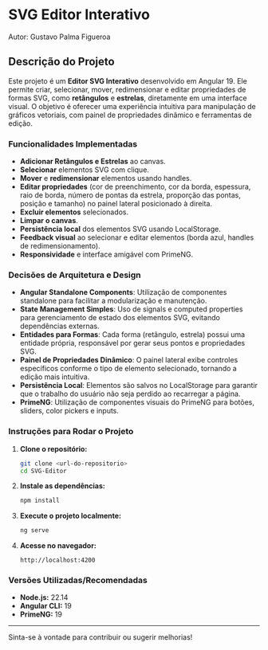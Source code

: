 # SVG Editor Interativo

Autor: Gustavo Palma Figueroa

## Descrição do Projeto

Este projeto é um **Editor SVG Interativo** desenvolvido em Angular 19. Ele permite criar, selecionar, mover, redimensionar e editar propriedades de formas SVG, como **retângulos** e **estrelas**, diretamente em uma interface visual. O objetivo é oferecer uma experiência intuitiva para manipulação de gráficos vetoriais, com painel de propriedades dinâmico e ferramentas de edição.

### Funcionalidades Implementadas

- **Adicionar Retângulos e Estrelas** ao canvas.
- **Selecionar** elementos SVG com clique.
- **Mover** e **redimensionar** elementos usando handles.
- **Editar propriedades** (cor de preenchimento, cor da borda, espessura, raio de borda, número de pontas da estrela, proporção das pontas, posição e tamanho) no painel lateral posicionado à direita.
- **Excluir elementos** selecionados.
- **Limpar o canvas**.
- **Persistência local** dos elementos SVG usando LocalStorage.
- **Feedback visual** ao selecionar e editar elementos (borda azul, handles de redimensionamento).
- **Responsividade** e interface amigável com PrimeNG.

### Decisões de Arquitetura e Design

- **Angular Standalone Components**: Utilização de componentes standalone para facilitar a modularização e manutenção.
- **State Management Simples**: Uso de signals e computed properties para gerenciamento de estado dos elementos SVG, evitando dependências externas.
- **Entidades para Formas**: Cada forma (retângulo, estrela) possui uma entidade própria, responsável por gerar seus pontos e propriedades SVG.
- **Painel de Propriedades Dinâmico**: O painel lateral exibe controles específicos conforme o tipo de elemento selecionado, tornando a edição mais intuitiva.
- **Persistência Local**: Elementos são salvos no LocalStorage para garantir que o trabalho do usuário não seja perdido ao recarregar a página.
- **PrimeNG**: Utilização de componentes visuais do PrimeNG para botões, sliders, color pickers e inputs.

### Instruções para Rodar o Projeto

1. **Clone o repositório:**
   ```sh
   git clone <url-do-repositorio>
   cd SVG-Editor
   ```

2. **Instale as dependências:**
   ```sh
   npm install
   ```

3. **Execute o projeto localmente:**
   ```sh
   ng serve
   ```

4. **Acesse no navegador:**
   ```
   http://localhost:4200
   ```

### Versões Utilizadas/Recomendadas

- **Node.js:** 22.14
- **Angular CLI:** 19
- **PrimeNG:** 19

---

Sinta-se à vontade para contribuir ou sugerir melhorias!
